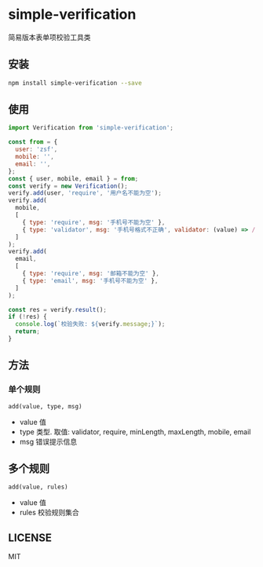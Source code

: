 # simple-verification

简易版本表单项校验工具类

## 安装
```bash
npm install simple-verification --save 
```

## 使用
```js
import Verification from 'simple-verification';

const from = {
  user: 'zsf',
  mobile: '',
  email: '',
};
const { user, mobile, email } = from;
const verify = new Verification();
verify.add(user, 'require', '用户名不能为空');
verify.add(
  mobile,
  [
    { type: 'require', msg: '手机号不能为空' },
    { type: 'validator', msg: '手机号格式不正确', validator: (value) => /\d{11}/.test(value)},
  ]
);
verify.add(
  email,
  [
    { type: 'require', msg: '邮箱不能为空' },
    { type: 'email', msg: '手机号不能为空' },
  ]
);

const res = verify.result();
if (!res) {
  console.log(`校验失败: ${verify.message;}`);
  return;
}
```

## 方法

### 单个规则

`add(value, type, msg)`
- value 值
- type 类型. 取值: validator, require, minLength, maxLength, mobile, email
- msg 错误提示信息

## 多个规则

`add(value, rules)`
- value 值
- rules 校验规则集合


## LICENSE
MIT